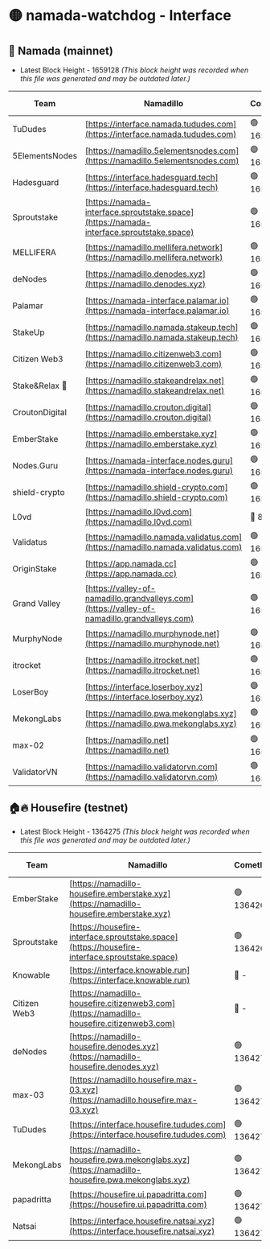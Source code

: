 # 🟡 namada-watchdog - Interface

## 🚀 Namada (mainnet)
- Latest Block Height - 1659128 *(This block height was recorded when this file was generated and may be outdated later.)*

| Team | Namadillo | CometBFT | Indexer | MASP Indexer |
|-|-|-|-|-|
| TuDudes | [https://interface.namada.tududes.com](https://interface.namada.tududes.com) | 🟢 1659111 | 🟢 1659111 | 🟢 1659111 |
| 5ElementsNodes | [https://namadillo.5elementsnodes.com](https://namadillo.5elementsnodes.com) | 🟢 1659112 | 🟢 1659111 | 🟢 1659112 |
| Hadesguard | [https://interface.hadesguard.tech](https://interface.hadesguard.tech) | 🟢 1659112 | 🟢 1659112 | 🟢 1659112 |
| Sproutstake | [https://namada-interface.sproutstake.space](https://namada-interface.sproutstake.space) | 🟢 1659113 | 🟢 1659113 | 🟢 1659113 |
| MELLIFERA | [https://namadillo.mellifera.network](https://namadillo.mellifera.network) | 🟢 1659115 | 🟢 1659115 | 🟢 1659115 |
| deNodes | [https://namadillo.denodes.xyz](https://namadillo.denodes.xyz) | 🟢 1659115 | 🟢 1659115 | 🟢 1659115 |
| Palamar | [https://namada-interface.palamar.io](https://namada-interface.palamar.io) | 🟢 1659116 | 🟢 1659116 | 🟢 1659116 |
| StakeUp | [https://namadillo.namada.stakeup.tech](https://namadillo.namada.stakeup.tech) | 🟢 1659117 | 🟢 1659117 | 🟢 1659117 |
| Citizen Web3 | [https://namadillo.citizenweb3.com](https://namadillo.citizenweb3.com) | 🟢 1659117 | 🟢 1659117 | 🟢 1659118 |
| Stake&Relax 🦥 | [https://namadillo.stakeandrelax.net](https://namadillo.stakeandrelax.net) | 🟢 1659119 | 🟢 1659118 | 🟢 1659119 |
| CroutonDigital | [https://namadillo.crouton.digital](https://namadillo.crouton.digital) | 🟢 1659119 | 🔴 1338918 | 🟢 1659119 |
| EmberStake | [https://namadillo.emberstake.xyz](https://namadillo.emberstake.xyz) | 🟢 1659120 | 🟢 1659120 | 🟢 1659120 |
| Nodes.Guru | [https://namada-interface.nodes.guru](https://namada-interface.nodes.guru) | 🟢 1659121 | 🟢 1659121 | 🟢 1659121 |
| shield-crypto | [https://namadillo.shield-crypto.com](https://namadillo.shield-crypto.com) | 🟢 1659122 | 🟢 1659122 | 🟢 1659121 |
| L0vd | [https://namadillo.l0vd.com](https://namadillo.l0vd.com) | 🔴 894059 | 🔴 1341768 | 🔴 894059 |
| Validatus | [https://namadillo.namada.validatus.com](https://namadillo.namada.validatus.com) | 🟢 1659123 | 🔴 1338199 | 🟢 1659123 |
| OriginStake | [https://app.namada.cc](https://app.namada.cc) | 🟢 1659124 | 🟢 1659124 | 🟢 1659124 |
| Grand Valley | [https://valley-of-namadillo.grandvalleys.com](https://valley-of-namadillo.grandvalleys.com) | 🟢 1659125 | 🟢 1659124 | 🟢 1659125 |
| MurphyNode | [https://namadillo.murphynode.net](https://namadillo.murphynode.net) | 🟢 1659125 | 🟢 1659125 | 🔴 - |
| itrocket | [https://namadillo.itrocket.net](https://namadillo.itrocket.net) | 🟢 1659126 | 🟢 1659126 | 🟢 1659126 |
| LoserBoy | [https://interface.loserboy.xyz](https://interface.loserboy.xyz) | 🟢 1659127 | 🟢 1659127 | 🔴 - |
| MekongLabs | [https://namadillo.pwa.mekonglabs.xyz](https://namadillo.pwa.mekonglabs.xyz) | 🟢 1659127 | 🟢 1659127 | 🟢 1659127 |
| max-02 | [https://namadillo.net](https://namadillo.net) | 🟢 1659128 | 🟢 1659128 | 🟢 1659128 |
| ValidatorVN | [https://namadillo.validatorvn.com](https://namadillo.validatorvn.com) | 🟢 1659128 | 🟢 1659128 | 🟢 1659128 |

## 🏠🔥 Housefire (testnet)
- Latest Block Height - 1364275 *(This block height was recorded when this file was generated and may be outdated later.)*

| Team | Namadillo | CometBFT | Indexer | MASP Indexer |
|-|-|-|-|-|
| EmberStake | [https://namadillo-housefire.emberstake.xyz](https://namadillo-housefire.emberstake.xyz) | 🟢 1364267 | 🟢 1364267 | 🔴 1083022 |
| Sproutstake | [https://housefire-interface.sproutstake.space](https://housefire-interface.sproutstake.space) | 🟢 1364268 | 🟢 1364268 | 🟢 1364268 |
| Knowable | [https://interface.knowable.run](https://interface.knowable.run) | 🔴 - | 🔴 - | 🔴 - |
| Citizen Web3 | [https://namadillo-housefire.citizenweb3.com](https://namadillo-housefire.citizenweb3.com) | 🔴 - | 🔴 - | 🔴 - |
| deNodes | [https://namadillo-housefire.denodes.xyz](https://namadillo-housefire.denodes.xyz) | 🟢 1364272 | 🟢 1364272 | 🟢 1364272 |
| max-03 | [https://namadillo.housefire.max-03.xyz](https://namadillo.housefire.max-03.xyz) | 🟢 1364273 | 🟢 1364273 | 🟢 1364273 |
| TuDudes | [https://interface.housefire.tududes.com](https://interface.housefire.tududes.com) | 🟢 1364273 | 🟢 1364273 | 🟢 1364273 |
| MekongLabs | [https://namadillo-housefire.pwa.mekonglabs.xyz](https://namadillo-housefire.pwa.mekonglabs.xyz) | 🟢 1364274 | 🟢 1364273 | 🔴 1083022 |
| papadritta | [https://housefire.ui.papadritta.com](https://housefire.ui.papadritta.com) | 🟢 1364274 | 🟢 1364274 | 🟢 1364274 |
| Natsai | [https://interface.housefire.natsai.xyz](https://interface.housefire.natsai.xyz) | 🟢 1364275 | 🟢 1364275 | 🟢 1364275 |

